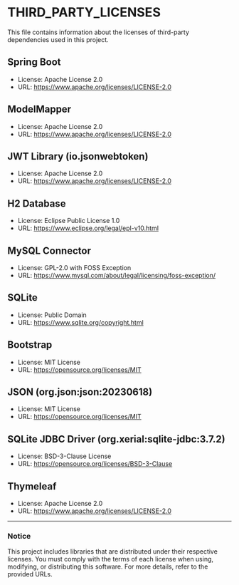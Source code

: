 # THIRD_PARTY_LICENSES

This file contains information about the licenses of third-party dependencies used in this project.

## Spring Boot
- License: Apache License 2.0
- URL: https://www.apache.org/licenses/LICENSE-2.0

## ModelMapper
- License: Apache License 2.0
- URL: https://www.apache.org/licenses/LICENSE-2.0

## JWT Library (io.jsonwebtoken)
- License: Apache License 2.0
- URL: https://www.apache.org/licenses/LICENSE-2.0

## H2 Database
- License: Eclipse Public License 1.0
- URL: https://www.eclipse.org/legal/epl-v10.html

## MySQL Connector
- License: GPL-2.0 with FOSS Exception
- URL: https://www.mysql.com/about/legal/licensing/foss-exception/

## SQLite
- License: Public Domain
- URL: https://www.sqlite.org/copyright.html

## Bootstrap
- License: MIT License
- URL: https://opensource.org/licenses/MIT

## JSON (org.json:json:20230618)
- License: MIT License
- URL: https://opensource.org/licenses/MIT

## SQLite JDBC Driver (org.xerial:sqlite-jdbc:3.7.2)
- License: BSD-3-Clause License
- URL: https://opensource.org/licenses/BSD-3-Clause

## Thymeleaf
- License: Apache License 2.0
- URL: https://www.apache.org/licenses/LICENSE-2.0

---

### Notice
This project includes libraries that are distributed under their respective licenses. You must comply with the terms of each license when using, modifying, or distributing this software. For more details, refer to the provided URLs.

